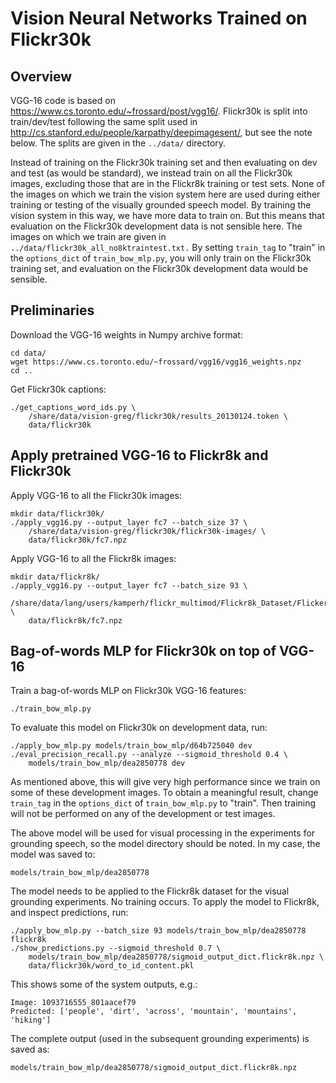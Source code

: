 Vision Neural Networks Trained on Flickr30k
===========================================


Overview
--------
VGG-16 code is based on <https://www.cs.toronto.edu/~frossard/post/vgg16/>.
Flickr30k is split into train/dev/test following the same split used in
<http://cs.stanford.edu/people/karpathy/deepimagesent/>, but see the note
below. The splits are given in the `../data/` directory.

Instead of training on the Flickr30k training set and then evaluating on dev
and test (as would be standard), we instead train on all the Flickr30k images,
excluding those that are in the Flickr8k training or test sets. None of the
images on which we train the vision system here are used during either training
or testing of the visually grounded speech model. By training the vision system
in this way, we have more data to train on. But this means that evaluation on
the Flickr30k development data is not sensible here. The images on which we
train are given in `../data/flickr30k_all_no8ktraintest.txt.` By setting
`train_tag` to "train" in the `options_dict` of `train_bow_mlp.py`, you will
only train on the Flickr30k training set, and evaluation on the Flickr30k
development data would be sensible.


Preliminaries
-------------
Download the VGG-16 weights in Numpy archive format:

    cd data/
    wget https://www.cs.toronto.edu/~frossard/vgg16/vgg16_weights.npz
    cd ..

Get Flickr30k captions:

    ./get_captions_word_ids.py \
        /share/data/vision-greg/flickr30k/results_20130124.token \
        data/flickr30k


Apply pretrained VGG-16 to Flickr8k and Flickr30k
-------------------------------------------------
Apply VGG-16 to all the Flickr30k images:

    mkdir data/flickr30k/
    ./apply_vgg16.py --output_layer fc7 --batch_size 37 \
        /share/data/vision-greg/flickr30k/flickr30k-images/ \
        data/flickr30k/fc7.npz

Apply VGG-16 to all the Flickr8k images:

    mkdir data/flickr8k/
    ./apply_vgg16.py --output_layer fc7 --batch_size 93 \
        /share/data/lang/users/kamperh/flickr_multimod/Flickr8k_Dataset/Flicker8k_Dataset/ \
        data/flickr8k/fc7.npz


Bag-of-words MLP for Flickr30k on top of VGG-16
-----------------------------------------------
Train a bag-of-words MLP on Flickr30k VGG-16 features:

    ./train_bow_mlp.py

To evaluate this model on Flickr30k on development data, run:

    ./apply_bow_mlp.py models/train_bow_mlp/d64b725040 dev
    ./eval_precision_recall.py --analyze --sigmoid_threshold 0.4 \
        models/train_bow_mlp/dea2850778 dev

As mentioned above, this will give very high performance since we train on some
of these development images. To obtain a meaningful result, change `train_tag`
in the `options_dict` of `train_bow_mlp.py` to "train". Then training will
not be performed on any of the development or test images.

The above model will be used for visual processing in the experiments for
grounding speech, so the model directory should be noted. In my case, the model
was saved to:

    models/train_bow_mlp/dea2850778

The model needs to be applied to the Flickr8k dataset for the visual grounding
experiments. No training occurs. To apply the model to Flickr8k, and inspect
predictions, run:

    ./apply_bow_mlp.py --batch_size 93 models/train_bow_mlp/dea2850778 flickr8k
    ./show_predictions.py --sigmoid_threshold 0.7 \
        models/train_bow_mlp/dea2850778/sigmoid_output_dict.flickr8k.npz \
        data/flickr30k/word_to_id_content.pkl

This shows some of the system outputs, e.g.:

    Image: 1093716555_801aacef79
    Predicted: ['people', 'dirt', 'across', 'mountain', 'mountains', 'hiking']

The complete output (used in the subsequent grounding experiments) is saved as:

    models/train_bow_mlp/dea2850778/sigmoid_output_dict.flickr8k.npz
